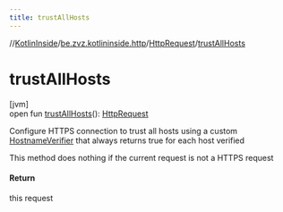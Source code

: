 ```yaml
---
title: trustAllHosts
---
```

//[KotlinInside](../../../index.html)/[be.zvz.kotlininside.http](../index.html)/[HttpRequest](index.html)/[trustAllHosts](trust-all-hosts.html)



# trustAllHosts



[jvm]\
open fun [trustAllHosts](trust-all-hosts.html)(): [HttpRequest](index.html)



Configure HTTPS connection to trust all hosts using a custom [HostnameVerifier](https://docs.oracle.com/javase/7/docs/api/javax/net/ssl/HostnameVerifier.html) that always returns true for each host verified 



 This method does nothing if the current request is not a HTTPS request



#### Return



this request




